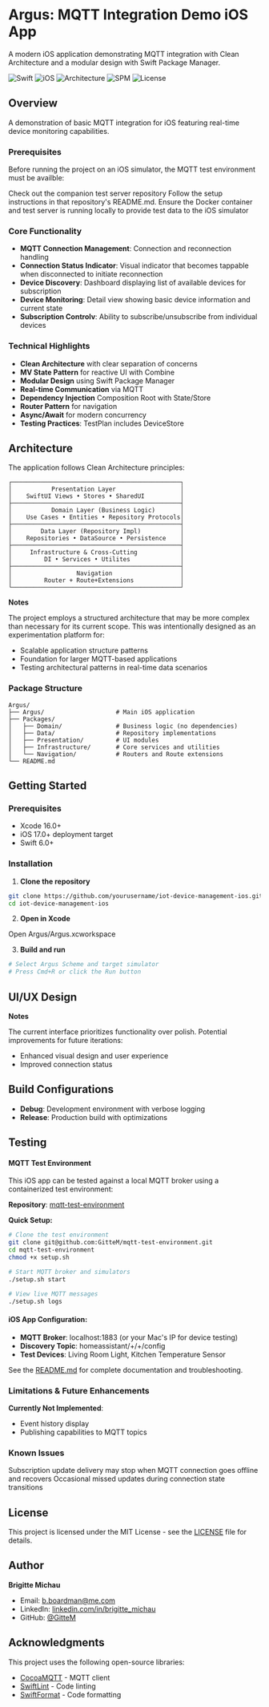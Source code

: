 # Argus: MQTT Integration Demo iOS App

A modern iOS application demonstrating MQTT integration with Clean Architecture and a modular design with Swift Package Manager.

![Swift](https://img.shields.io/badge/Swift-6.1-orange.svg)
![iOS](https://img.shields.io/badge/iOS-17.0%2B-blue.svg)
![Architecture](https://img.shields.io/badge/Architecture-Clean%20+%20MVVM-green.svg)
![SPM](https://img.shields.io/badge/SPM-Modular-red.svg)
![License](https://img.shields.io/badge/License-MIT-yellow.svg)

## Overview

A demonstration of basic MQTT integration for iOS featuring real-time device monitoring capabilities.

### Prerequisites

Before running the project on an iOS simulator, the MQTT test environment must be availble:

Check out the companion test server repository
Follow the setup instructions in that repository's README.md.
Ensure the Docker container and test server is running locally to provide test data to the iOS simulator

### Core Functionality

- **MQTT Connection Management**: Connection and reconnection handling
- **Connection Status Indicator**: Visual indicator that becomes tappable when disconnected to initiate reconnection
- **Device Discovery**: Dashboard displaying list of available devices for subscription
- **Device Monitoring**: Detail view showing basic device information and current state
- **Subscription Controlv**: Ability to subscribe/unsubscribe from individual devices


### Technical Highlights

- **Clean Architecture** with clear separation of concerns
- **MV State Pattern** for reactive UI with Combine
- **Modular Design** using Swift Package Manager
- **Real-time Communication** via MQTT 
- **Dependency Injection** Composition Root with State/Store
- **Router Pattern** for navigation
- **Async/Await** for modern concurrency
- **Testing Practices**: TestPlan includes DeviceStore

## Architecture

The application follows Clean Architecture principles:

```
┌───────────────────────────────────────────────┐
│           Presentation Layer                  │
│    SwiftUI Views • Stores • SharedUI          │
├───────────────────────────────────────────────┤
│           Domain Layer (Business Logic)       │
│    Use Cases • Entities • Repository Protocols│
├───────────────────────────────────────────────┤
│        Data Layer (Repository Impl)           │
│    Repositories • DataSource • Persistence    │
├───────────────────────────────────────────────┤
│     Infrastructure & Cross-Cutting            │
│         DI • Services • Utilites              │
├───────────────────────────────────────────────┤
│                  Navigation                   │
│         Router + Route+Extensions             │
└───────────────────────────────────────────────┘
```


**Notes**

The project employs a structured architecture that may be more complex than necessary for its current scope. This was intentionally designed as an experimentation platform for:

- Scalable application structure patterns
- Foundation for larger MQTT-based applications
- Testing architectural patterns in real-time data scenarios


### Package Structure

```
Argus/
├── Argus/                    # Main iOS application
├── Packages/
│   ├── Domain/               # Business logic (no dependencies)
│   ├── Data/                 # Repository implementations
│   ├── Presentation/         # UI modules 
│   ├── Infrastructure/       # Core services and utilities
│   └── Navigation/           # Routers and Route extensions
└── README.md
```

## Getting Started

### Prerequisites

- Xcode 16.0+
- iOS 17.0+ deployment target
- Swift 6.0+

### Installation

1. **Clone the repository**
```bash
git clone https://github.com/yourusername/iot-device-management-ios.git
cd iot-device-management-ios
```

2. **Open in Xcode**

Open Argus/Argus.xcworkspace

3. **Build and run**
```bash
# Select Argus Scheme and target simulator
# Press Cmd+R or click the Run button
```

## UI/UX Design

**Notes**

The current interface prioritizes functionality over polish. Potential improvements for future iterations:
- Enhanced visual design and user experience
- Improved connection status 

## Build Configurations

- **Debug**: Development environment with verbose logging
- **Release**: Production build with optimizations

## Testing

#### MQTT Test Environment

This iOS app can be tested against a local MQTT broker using a containerized test environment:

**Repository**: [mqtt-test-environment](https://github.com/GitteM/mqtt-test-environment)

**Quick Setup:**
```bash
# Clone the test environment
git clone git@github.com:GitteM/mqtt-test-environment.git
cd mqtt-test-environment
chmod +x setup.sh

# Start MQTT broker and simulators
./setup.sh start

# View live MQTT messages
./setup.sh logs
```

#### iOS App Configuration:
- **MQTT Broker**: localhost:1883 (or your Mac's IP for device testing)
- **Discovery Topic**: homeassistant/+/+/config
- **Test Devices**: Living Room Light, Kitchen Temperature Sensor

See the [README.md](https://github.com/GitteM/mqtt-test-environment/blob/main/README.md) for complete documentation and troubleshooting.

### Limitations & Future Enhancements
**Currently Not Implemented**:
- Event history display
- Publishing capabilities to MQTT topics

### Known Issues
Subscription update delivery may stop when MQTT connection goes offline and recovers
Occasional missed updates during connection state transitions


## License
This project is licensed under the MIT License - see the [LICENSE](LICENSE) file for details.

## Author
**Brigitte Michau**

- Email: b.boardman@me.com
- LinkedIn: [linkedin.com/in/brigitte_michau](https://www.linkedin.com/in/brigitte-michau/)
- GitHub: [@GitteM](https://github.com/GitteM)

## Acknowledgments
This project uses the following open-source libraries:

- [CocoaMQTT](https://github.com/emqx/CocoaMQTT) - MQTT client
- [SwiftLint](https://github.com/realm/SwiftLint) - Code linting
- [SwiftFormat](https://github.com/nicklockwood/SwiftFormat) - Code formatting
